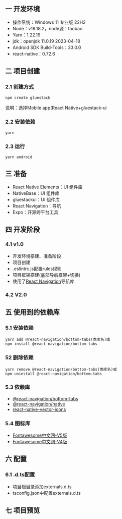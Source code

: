 ## 一 开发环境

* 操作系统：Windows 11 专业版 22H2
* Node：v18.18.2，node源：taobao
* Yarn：1.22.19
* jdk：openjdk 11.0.19 2023-04-18
* Android SDK Build-Tools：33.0.0
* react-native：0.72.6

## 二 项目创建

### 2.1 创建方式

```
npm create gluestack
```

说明：选择Mobile app(React Native+gluestack-ui

### 2.2 安装依赖

```
yarn
```

### 2.3 运行

```
yarn android
```

## 三 准备

* React Native Elements：UI 组件库
* NativeBase：UI 组件库
* gluestackui：UI 组件库
* React Navigation：导航
* Expo：开源跨平台工具

## 四 开发阶段

### 4.1 v1.0

* 开发环境搭建、准备阶段
* 项目创建
* .eslintrc.js配置rules规则
* 项目框架搭建(底部导航框架+切换)
* 使用了[React Navigation](https://reactnavigation.org/)导航库

### 4.2 V2.0

## 五 使用到的依赖库

### 5.1 安装依赖

```
yarn add @react-navigation/bottom-tabs(类库名)或
npm install @react-navigation/bottom-tabs
```

### 52 删除依赖

```
yarn remove @react-navigation/bottom-tabs(类库名)或
npm uninstall @react-navigation/bottom-tabs
```

### 5.3 依赖库

* [@react-navigation/bottom-tabs](https://www.npmjs.com/package/@react-navigation/bottom-tabs)
* [@react-navigation/native](https://www.npmjs.com/package/@react-navigation/native)
* [react-native-vector-icons](https://www.npmjs.com/package/react-native-vector-icons)

### 5.4 图标库

* [Fontawesome中文网-V5版](https://fontawesome.com.cn/v5)
* [Fontawesome中文网-V4版](https://fontawesome.com.cn/v4/cheatsheet)

## 六 配置

### 6.1 .d.ts配置

* 项目根目录添加externals.d.ts
* tsconfig.json中配置externals.d.ts

## 七 项目预览

